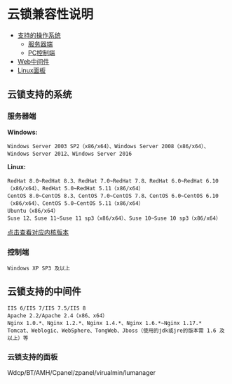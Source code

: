# 云锁兼容性说明

* [支持的操作系统](compat.md#云锁支持的系统)
  * [服务器端](compat.md#服务器端)
  * [PC控制端](compat.md#控制端)
* [Web中间件](compat.md#云锁支持的中间件)
* [Linux面板](compat.md#云锁支持的面板)

## 云锁支持的系统

### 服务器端

**Windows:**

```
Windows Server 2003 SP2（x86/x64）、Windows Server 2008（x86/x64）、Windows Server 2012、Windows Server 2016
```

**Linux:**

```
RedHat 8.0~RedHat 8.3、RedHat 7.0~RedHat 7.8、RedHat 6.0~RedHat 6.10（x86/x64）、RedHat 5.0~RedHat 5.11（x86/x64）
CentOS 8.0~CentOS 8.3、CentOS 7.0~CentOS 7.8、CentOS 6.0~CentOS 6.10（x86/x64）、CentOS 5.0~CentOS 5.11（x86/x64）
Ubuntu（x86/x64）
Suse 12、Suse 11~Suse 11 sp3（x86/x64）、Suse 10~Suse 10 sp3（x86/x64）
```

[点击查看对应内核版本](kernel/)

### 控制端

```
Windows XP SP3 及以上
```

## 云锁支持的中间件

```
IIS 6/IIS 7/IIS 7.5/IIS 8
Apache 2.2/Apache 2.4（x86、x64）
Nginx 1.0.*、Nginx 1.2.*、Nginx 1.4.*、Nginx 1.6.*~Nginx 1.17.*
Tomcat、Weblogic、WebSphere、TongWeb、Jboss（使用的jdk或jre的版本需 1.6 及以上）等
```

### 云锁支持的面板

Wdcp/BT/AMH/Cpanel/zpanel/virualmin/lumanager
